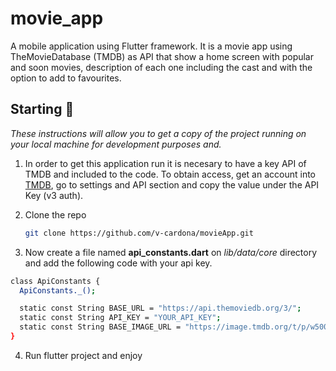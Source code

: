 # movie_app

A mobile application using Flutter framework. It is a movie app using TheMovieDatabase (TMDB) as API that show a home screen with popular and soon movies, description of each one including the cast and with the option to add to favourites.

## Starting 🚀

_These instructions will allow you to get a copy of the project running on your local machine for development purposes and._

1. In order to get this application run it is necesary to have a key API of TMDB and included to the code. To obtain access, get an account into [TMDB](https://www.themoviedb.org), go to settings and API section and copy the value under the API Key (v3 auth).

2. Clone the repo
   ```sh
   git clone https://github.com/v-cardona/movieApp.git
   ```

3. Now create a file named **api_constants.dart** on *lib/data/core* directory and add the following code with your api key.
  ```sh
  class ApiConstants { 
    ApiConstants._();

    static const String BASE_URL = "https://api.themoviedb.org/3/";
    static const String API_KEY = "YOUR_API_KEY";
    static const String BASE_IMAGE_URL = "https://image.tmdb.org/t/p/w500";
  }
  ```
  
  4. Run flutter project and enjoy
